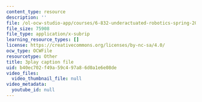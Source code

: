 ```yaml
---
content_type: resource
description: ''
file: /ol-ocw-studio-app/courses/6-832-underactuated-robotics-spring-2009/b40ec702f49a59c497a86d0a1e6e08de_4kB94UDwJ0M.vtt
file_size: 75908
file_type: application/x-subrip
learning_resource_types: []
license: https://creativecommons.org/licenses/by-nc-sa/4.0/
ocw_type: OCWFile
resourcetype: Other
title: 3play caption file
uid: b40ec702-f49a-59c4-97a8-6d0a1e6e08de
video_files:
  video_thumbnail_file: null
video_metadata:
  youtube_id: null
---
```

